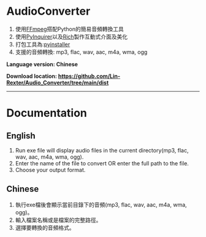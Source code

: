 # AudioConverter
1. 使用[FFmpeg](https://github.com/FFmpeg/FFmpeg)搭配Python的簡易音頻轉換工具<br>
2. 使用[PyInquirer](https://github.com/CITGuru/PyInquirer)以及[Rich](https://github.com/Textualize/rich)製作互動式介面及美化<br>
3. 打包工具為:[pyinstaller](https://github.com/pyinstaller/pyinstaller)<br>
4. 支援的音頻轉換: mp3, flac, wav, aac, m4a, wma, ogg<br>

**Language version: Chinese**<br>

**Download location: https://github.com/Lin-Rexter/Audio_Converter/tree/main/dist**
________________________________________________________________________________________________________________________________________________

# Documentation
## English
1. Run exe file will display audio files in the current directory(mp3, flac, wav, aac, m4a, wma, ogg).
2. Enter the name of the file to convert OR enter the full path to the file.
3. Choose your output format.

## Chinese
1. 執行exe檔後會顯示當前目錄下的音頻(mp3, flac, wav, aac, m4a, wma, ogg)。
2. 輸入檔案名稱或是檔案的完整路徑。
3. 選擇要轉換的音頻格式。